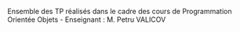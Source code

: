 Ensemble des TP réalisés dans le cadre des cours de Programmation Orientée Objets - Enseignant : M. Petru VALICOV
